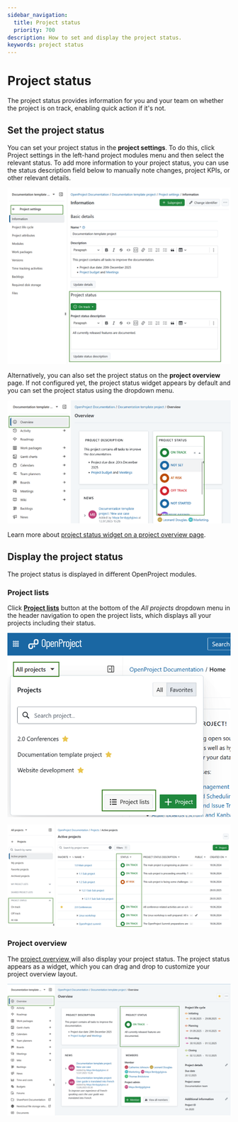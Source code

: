 ```yaml
---
sidebar_navigation:
  title: Project status
  priority: 700
description: How to set and display the project status.
keywords: project status
---
```

# Project status

The project status provides information for you and your team on whether the project is on track, enabling quick action if it's not.

## Set the project status

You can set your project status in the **project settings**. To do this, click Project settings in the left-hand project modules menu and then select the relevant status. To add more information to your project status, you can use the status description field below to manually note changes, project KPIs, or other relevant details.

![Project status section under project settings module in OpenProject](openproject_userguide_projects_project_status.png)

Alternatively, you can also set the project status on the **project overview** page. If not configured yet, the project status widget appears by default and you can set the project status using the dropdown menu.

![Project status widget on a project overview page in OpenProject](openproject_userguide_projects_project_status_widget.png)

Learn more about [project status widget on a project overview page](../../project-overview/#project-status).

## Display the project status

The project status is displayed in different OpenProject modules.

### Project lists

Click **[Project lists](../../projects/project-lists/)** button at the bottom of the *All projects* dropdown menu in the header navigation to open the project lists, which displays all your projects including their status.

!["Project lists" button at the bottom of the All projects dropdown menu in the header navigation of Openproject](openproject_userguide_projects_project_lists_button.png)

![Project list displaying project status column and project status filters in OpenProject](openproject_userguide_projects_project_lists_status_column.png)

### Project overview

The [project overview ](../../project-overview/) will also display your project status. The project status appears as a widget, which you can drag and drop to customize your project overview layout.

![Project status widget on a project overview page in OpenProject](openproject_userguide_projects_project_status_widget_overview.png)
